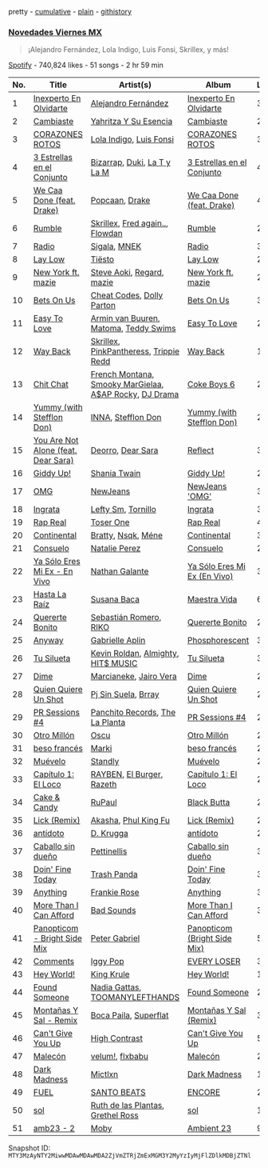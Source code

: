 pretty - [cumulative](/playlists/cumulative/37i9dQZF1DWWZJHBoz7SEG.md) - [plain](/playlists/plain/37i9dQZF1DWWZJHBoz7SEG) - [githistory](https://github.githistory.xyz/mackorone/spotify-playlist-archive/blob/main/playlists/plain/37i9dQZF1DWWZJHBoz7SEG)

### [Novedades Viernes MX](https://open.spotify.com/playlist/37i9dQZF1DWWZJHBoz7SEG)

> ¡Alejandro Fernández, Lola Indigo, Luis Fonsi, Skrillex, y más!

[Spotify](https://open.spotify.com/user/spotify) - 740,824 likes - 51 songs - 2 hr 59 min

| No. | Title | Artist(s) | Album | Length |
|---|---|---|---|---|
| 1 | [Inexperto En Olvidarte](https://open.spotify.com/track/1WvNTYRxyodbQ4NPmO9jKZ) | [Alejandro Fernández](https://open.spotify.com/artist/6sq1yF0OZEWA4xoXVKW1L9) | [Inexperto En Olvidarte](https://open.spotify.com/album/4ZBMLo0vXL00kQqp3SeebE) | 3:05 |
| 2 | [Cambiaste](https://open.spotify.com/track/2ShMj3rcOHAMKuhI7iaJo8) | [Yahritza Y Su Esencia](https://open.spotify.com/artist/51ZSh80McCt7vbqHouzW0A) | [Cambiaste](https://open.spotify.com/album/0fvaFUHPvCuZnkvspk2Uxj) | 2:54 |
| 3 | [CORAZONES ROTOS](https://open.spotify.com/track/7r5QwyDzxyikU1Kbkfz6FM) | [Lola Indigo](https://open.spotify.com/artist/3bvfu2KAve4lPHrhEFDZna), [Luis Fonsi](https://open.spotify.com/artist/4V8Sr092TqfHkfAA5fXXqG) | [CORAZONES ROTOS](https://open.spotify.com/album/28V2AlGwC1tF5Ph9f5WGy4) | 3:50 |
| 4 | [3 Estrellas en el Conjunto](https://open.spotify.com/track/0aOt8nmb5ddTNGE0t7XfvE) | [Bizarrap](https://open.spotify.com/artist/716NhGYqD1jl2wI1Qkgq36), [Duki](https://open.spotify.com/artist/1bAftSH8umNcGZ0uyV7LMg), [La T y La M](https://open.spotify.com/artist/1FxPMQ9A0882eNDx3ZkD6B) | [3 Estrellas en el Conjunto](https://open.spotify.com/album/3uuAk3GX0WfixFm5WkVl9J) | 4:36 |
| 5 | [We Caa Done \(feat\. Drake\)](https://open.spotify.com/track/6rb3wFQ66EWR7DcPG0oEE1) | [Popcaan](https://open.spotify.com/artist/62DmErcU7dqZbJaDqwsqzR), [Drake](https://open.spotify.com/artist/3TVXtAsR1Inumwj472S9r4) | [We Caa Done \(feat\. Drake\)](https://open.spotify.com/album/4yJNcgX3otzDbMMyrdJBN5) | 4:05 |
| 6 | [Rumble](https://open.spotify.com/track/1GfBLbAhZUWdseuDqhocmn) | [Skrillex](https://open.spotify.com/artist/5he5w2lnU9x7JFhnwcekXX), [Fred again..](https://open.spotify.com/artist/4oLeXFyACqeem2VImYeBFe), [Flowdan](https://open.spotify.com/artist/07CimrZi5vs9iEao47TNQ4) | [Rumble](https://open.spotify.com/album/6YVJQPJNzHbqgBblpMSPUi) | 2:26 |
| 7 | [Radio](https://open.spotify.com/track/3FN3jsZTdt5sU6NRcIgUKK) | [Sigala](https://open.spotify.com/artist/1IueXOQyABrMOprrzwQJWN), [MNEK](https://open.spotify.com/artist/7uMh23xWiuR7zsNkuNcm2G) | [Radio](https://open.spotify.com/album/7udcz2WCVMk58UsJ7cPXH9) | 3:15 |
| 8 | [Lay Low](https://open.spotify.com/track/0zKbDrEXKpnExhGQRe9dxt) | [Tiësto](https://open.spotify.com/artist/2o5jDhtHVPhrJdv3cEQ99Z) | [Lay Low](https://open.spotify.com/album/0EYKSXXTsON8ZA95BuCoXn) | 2:33 |
| 9 | [New York ft\. mazie](https://open.spotify.com/track/0WdkklLlHI5SdulAdk32wE) | [Steve Aoki](https://open.spotify.com/artist/77AiFEVeAVj2ORpC85QVJs), [Regard](https://open.spotify.com/artist/4ofCBoyEiGSePFAG500xev), [mazie](https://open.spotify.com/artist/4adSXA1GDOxNG7Zw89YHyz) | [New York ft\. mazie](https://open.spotify.com/album/5MIu1XVdFF3AD2rTuMvGX8) | 2:12 |
| 10 | [Bets On Us](https://open.spotify.com/track/1AZEKyJQKVucfisCqKO1Nk) | [Cheat Codes](https://open.spotify.com/artist/7DMveApC7UnC2NPfPvlHSU), [Dolly Parton](https://open.spotify.com/artist/32vWCbZh0xZ4o9gkz4PsEU) | [Bets On Us](https://open.spotify.com/album/3n6nbKCoNMsSDBpzvEg1Q5) | 3:00 |
| 11 | [Easy To Love](https://open.spotify.com/track/36fFojPImg5YSuktc7ph3j) | [Armin van Buuren](https://open.spotify.com/artist/0SfsnGyD8FpIN4U4WCkBZ5), [Matoma](https://open.spotify.com/artist/4YXycRbyyAE0wozTk7QMEq), [Teddy Swims](https://open.spotify.com/artist/33qOK5uJ8AR2xuQQAhHump) | [Easy To Love](https://open.spotify.com/album/5yFZxRJaW7Vrc7lV8cXl7s) | 2:31 |
| 12 | [Way Back](https://open.spotify.com/track/2mobDDzkskezluhIzhM7Sg) | [Skrillex](https://open.spotify.com/artist/5he5w2lnU9x7JFhnwcekXX), [PinkPantheress](https://open.spotify.com/artist/78rUTD7y6Cy67W1RVzYs7t), [Trippie Redd](https://open.spotify.com/artist/6Xgp2XMz1fhVYe7i6yNAax) | [Way Back](https://open.spotify.com/album/01VCnhIMf2hE6FePTapW54) | 1:59 |
| 13 | [Chit Chat](https://open.spotify.com/track/4r9GyHViUSb8iVXQsJc8U5) | [French Montana](https://open.spotify.com/artist/6vXTefBL93Dj5IqAWq6OTv), [Smooky MarGielaa](https://open.spotify.com/artist/2HO2kO7O5gEnM91dhobllP), [A$AP Rocky](https://open.spotify.com/artist/13ubrt8QOOCPljQ2FL1Kca), [DJ Drama](https://open.spotify.com/artist/5oNgAs7j5XcBMzWv3HAnHG) | [Coke Boys 6](https://open.spotify.com/album/70415SlsGN0hrHDbOkhT8Z) | 2:33 |
| 14 | [Yummy \(with Stefflon Don\)](https://open.spotify.com/track/5eJEXMXxTNUcFva4uQ4yUU) | [INNA](https://open.spotify.com/artist/2w9zwq3AktTeYYMuhMjju8), [Stefflon Don](https://open.spotify.com/artist/2ExGrw6XpbtUAJHTLtUXUD) | [Yummy \(with Stefflon Don\)](https://open.spotify.com/album/15gVZQfXliOi80uCa4fbxc) | 2:51 |
| 15 | [You Are Not Alone \(feat\. Dear Sara\)](https://open.spotify.com/track/310TW3iypnMo8laEWughHb) | [Deorro](https://open.spotify.com/artist/6VD4UEUPvtsemqD3mmTqCR), [Dear Sara](https://open.spotify.com/artist/721YShAWcHkTb98Kn0zi3S) | [Reflect](https://open.spotify.com/album/6Xhh9hPXHtndhX6Qvs7Ocx) | 3:09 |
| 16 | [Giddy Up!](https://open.spotify.com/track/4NdJlsPyvXz15LySCNoL2W) | [Shania Twain](https://open.spotify.com/artist/5e4Dhzv426EvQe3aDb64jL) | [Giddy Up!](https://open.spotify.com/album/55ur1fpimHIf1A63SP2Xwy) | 2:42 |
| 17 | [OMG](https://open.spotify.com/track/65FftemJ1DbbZ45DUfHJXE) | [NewJeans](https://open.spotify.com/artist/6HvZYsbFfjnjFrWF950C9d) | [NewJeans 'OMG'](https://open.spotify.com/album/45ozep8uHHnj5CCittuyXj) | 3:32 |
| 18 | [Ingrata](https://open.spotify.com/track/14Z6lwzx8eYwEpkzel6ldV) | [Lefty Sm](https://open.spotify.com/artist/6eXHRfK9Ad3IpMpSAqvcDf), [Tornillo](https://open.spotify.com/artist/5OGraDcSkO4oTWthkm77WL) | [Ingrata](https://open.spotify.com/album/6SNEqAhkOIaXgEeQEhrA9b) | 3:34 |
| 19 | [Rap Real](https://open.spotify.com/track/0KQ8p68z7SxYLZVkqxGST0) | [Toser One](https://open.spotify.com/artist/1oHPSeQJBwNmpq0J52Wjn1) | [Rap Real](https://open.spotify.com/album/1JJUAAKZTXMCiL4xVExIr1) | 4:14 |
| 20 | [Continental](https://open.spotify.com/track/4ZawkW77BlnpIRMfy2Ur0I) | [Bratty](https://open.spotify.com/artist/0UTzLuwz9RvFOCnwAZjUxn), [Nsqk](https://open.spotify.com/artist/1jtvmXiemNFkPO11NMdjfu), [Méne](https://open.spotify.com/artist/5r3DSRaJz8ckIw4XPH9Whd) | [Continental](https://open.spotify.com/album/7sruuQX41NKTVl5kAzp5ME) | 3:24 |
| 21 | [Consuelo](https://open.spotify.com/track/4T6Zp5YivNaBc63lxDw25i) | [Natalie Perez](https://open.spotify.com/artist/1Y99HOeRzRc27my6NJE3rE) | [Consuelo](https://open.spotify.com/album/1N6xTNae8l8OefNXZttihO) | 2:44 |
| 22 | [Ya Sólo Eres Mi Ex \- En Vivo](https://open.spotify.com/track/17v5C11MSgqhFtyfQgYPtD) | [Nathan Galante](https://open.spotify.com/artist/0mYDDBNR5KCRC68CkmeOJB) | [Ya Sólo Eres Mi Ex \(En Vivo\)](https://open.spotify.com/album/70dlGvgMGvumTPSEzgkH4s) | 3:46 |
| 23 | [Hasta La Raíz](https://open.spotify.com/track/5OYKJlZTMQvAX8kEJ1R60y) | [Susana Baca](https://open.spotify.com/artist/1DiaZsjdOzFCdk7Dw9KIs0) | [Maestra Vida](https://open.spotify.com/album/08wJCaKI1iUCFObnucLK25) | 6:20 |
| 24 | [Quererte Bonito](https://open.spotify.com/track/6vapxebrtWD9kzR6sxmkug) | [Sebastián Romero](https://open.spotify.com/artist/0FpJe752weMmwiyJyF8zXq), [RIKO](https://open.spotify.com/artist/3bX0TAwah1a1TNlsJgOgP7) | [Quererte Bonito](https://open.spotify.com/album/3ZYr8iuP2UPxLqcnT2YayP) | 2:35 |
| 25 | [Anyway](https://open.spotify.com/track/3Wh6ZKRCB3ncRXbC14w42c) | [Gabrielle Aplin](https://open.spotify.com/artist/3w6zswp5THsSKYLICUbDTZ) | [Phosphorescent](https://open.spotify.com/album/0GgLzw8RdggLtLjpP4iSIE) | 3:31 |
| 26 | [Tu Silueta](https://open.spotify.com/track/4TJOoYtoaH8mK1blB4wLJx) | [Kevin Roldan](https://open.spotify.com/artist/1RBzGO6Nm3uyhUSxP7EDWO), [Almighty](https://open.spotify.com/artist/6P6GTRTigHBp8ZesNtpCKH), [HIT$ MUSIC](https://open.spotify.com/artist/44ALfmkGESKyMbbRrvw9gT) | [Tu Silueta](https://open.spotify.com/album/5TIRcRu0NyCHbkPw9soAha) | 3:17 |
| 27 | [Dime](https://open.spotify.com/track/2J9H3nKH2LFfR38WdX6Zue) | [Marcianeke](https://open.spotify.com/artist/5XQWXnMwsvuvCPMneXUbsy), [Jairo Vera](https://open.spotify.com/artist/5CAruGjgds3QlF5ICtEnnc) | [Dime](https://open.spotify.com/album/5xeXQ4Y5M2IsECrJCA6PcZ) | 2:51 |
| 28 | [Quien Quiere Un Shot](https://open.spotify.com/track/5fm8uhOZRgHN2aN36IUs8u) | [Pj Sin Suela](https://open.spotify.com/artist/0AdjzZxHJ4MfbImx2rD0Df), [Brray](https://open.spotify.com/artist/1GKIlPFdcewHtpDVCQ8zmJ) | [Quien Quiere Un Shot](https://open.spotify.com/album/304EX91t2OoKOretJyF53f) | 2:49 |
| 29 | [PR Sessions \#4](https://open.spotify.com/track/6dYUROj5Z5EV6PNOPUprhF) | [Panchito Records](https://open.spotify.com/artist/6U1nvY2YuhmVZ96Af8K6qb), [The La Planta](https://open.spotify.com/artist/4oZolC0sCwCAKqsNXfRlVS) | [PR Sessions \#4](https://open.spotify.com/album/4Ru3IxuOccecbtIEvDxMEF) | 2:28 |
| 30 | [Otro Millón](https://open.spotify.com/track/2j0CA3TrxQ78vAVMTBdcNV) | [Oscu](https://open.spotify.com/artist/5iDqEobZRSTiBSAk6jLp4A) | [Otro Millón](https://open.spotify.com/album/0CNz1mTF0VWhhUdPF2ZEHf) | 2:36 |
| 31 | [beso francés](https://open.spotify.com/track/3i2DjDgANCP3DjG0WxGNG5) | [Marki](https://open.spotify.com/artist/5wspxNfJ40p3YMUrwUaJ8J) | [beso francés](https://open.spotify.com/album/6HQv2j8lOELD9K7s240BwP) | 2:38 |
| 32 | [Muévelo](https://open.spotify.com/track/1K9WDfl8gQyRGi4sdMbRph) | [Standly](https://open.spotify.com/artist/0rjms710nwQTdrQheXHJfz) | [Muévelo](https://open.spotify.com/album/1W3i0AJvLP2pgsGDGMaytS) | 2:37 |
| 33 | [Capítulo 1: El Loco](https://open.spotify.com/track/2lLOk0V60S8OFdxUfR1Nxe) | [RAYBEN](https://open.spotify.com/artist/2HnEFMmaUbmt0RTCiTxk47), [El Burger](https://open.spotify.com/artist/55sUDNma3qznDILZgydRHT), [Razeth](https://open.spotify.com/artist/77rxkeN6QawsVfX7J4dm0n) | [Capítulo 1: El Loco](https://open.spotify.com/album/4BmxGlMJttejXXLEx2aRV3) | 2:45 |
| 34 | [Cake & Candy](https://open.spotify.com/track/5Nv86f9MC1HBadUjDF4hoD) | [RuPaul](https://open.spotify.com/artist/2SdOKxC1sSxEyv8JYERaNe) | [Black Butta](https://open.spotify.com/album/5STotQGUXPZGyEj8Qr38Dv) | 2:41 |
| 35 | [Lick \(Remix\)](https://open.spotify.com/track/54kYF5NYsTBs1XDTh0czQ4) | [Akasha](https://open.spotify.com/artist/45dFGC8WhidxNiuhMbTIvo), [Phul King Fu](https://open.spotify.com/artist/0gKLv0OjOfDAd2HXhYqUh3) | [Lick \(Remix\)](https://open.spotify.com/album/4es9EtTbWRJEyKwJLNGu8N) | 2:19 |
| 36 | [antídoto](https://open.spotify.com/track/76WhhOuq2FLhzA9g90tKEG) | [D\. Krugga](https://open.spotify.com/artist/4x65cIPX0RvYoK1zmQgQXH) | [antídoto](https://open.spotify.com/album/7LTfZVq7KYAesuz68KxhNs) | 2:54 |
| 37 | [Caballo sin dueño](https://open.spotify.com/track/2RQbZvq8nqZJF2AvhM0l5X) | [Pettinellis](https://open.spotify.com/artist/2UqwAwxVtnr9MyQ96yNoGD) | [Caballo sin dueño](https://open.spotify.com/album/0QFXBy5wBY5jUagOv9fWJz) | 3:37 |
| 38 | [Doin' Fine Today](https://open.spotify.com/track/5q0XUBXqK5wV2Dn0bL5I5Z) | [Trash Panda](https://open.spotify.com/artist/5D9DTI3Knr64lYa3zDCpB7) | [Doin' Fine Today](https://open.spotify.com/album/0Ju5SlXJQR0vv4iov2GtqL) | 3:03 |
| 39 | [Anything](https://open.spotify.com/track/1aivQYasJmmwGdehh0Ny8L) | [Frankie Rose](https://open.spotify.com/artist/44mVqYPHmFgrDJxv6CWrOo) | [Anything](https://open.spotify.com/album/5kbnVR8c9PjF88P4GtAGqj) | 3:44 |
| 40 | [More Than I Can Afford](https://open.spotify.com/track/6rM8PhpdxO2vtY5MCs29xV) | [Bad Sounds](https://open.spotify.com/artist/0hSgRl2U8kSaJLE2Di325f) | [More Than I Can Afford](https://open.spotify.com/album/0ISg5alCzCZh4w1Wc8jqmm) | 3:06 |
| 41 | [Panopticom \- Bright Side Mix](https://open.spotify.com/track/0DpMQVZpl0bsIlFbm5CS7V) | [Peter Gabriel](https://open.spotify.com/artist/7C4sUpWGlTy7IANjruj02I) | [Panopticom \(Bright Side Mix\)](https://open.spotify.com/album/3vMQQGbY67Sj77bD6dT8zt) | 5:13 |
| 42 | [Comments](https://open.spotify.com/track/59QajhlzAmlJ1wIRwzLxv8) | [Iggy Pop](https://open.spotify.com/artist/33EUXrFKGjpUSGacqEHhU4) | [EVERY LOSER](https://open.spotify.com/album/62VSZ71LvrUh1VoSuPgzXd) | 3:53 |
| 43 | [Hey World!](https://open.spotify.com/track/14JMeamQwgU0HSYgj77JgF) | [King Krule](https://open.spotify.com/artist/4wyNyxs74Ux8UIDopNjIai) | [Hey World!](https://open.spotify.com/album/419VGvkL9H3w9qHog2FyQC) | 15:59 |
| 44 | [Found Someone](https://open.spotify.com/track/3ZG9Fm961rJuVkkqBYoCSd) | [Nadia Gattas](https://open.spotify.com/artist/1q5bqIr1FUGq2545aJSmlw), [TOOMANYLEFTHANDS](https://open.spotify.com/artist/5tCPpDoXfTKy5yTongtDAT) | [Found Someone](https://open.spotify.com/album/6DvvzRveCzivqP2IwUyoxU) | 2:31 |
| 45 | [Montañas Y Sal \- Remix](https://open.spotify.com/track/7sJk3J8j2rabo95RuurYD1) | [Boca Paila](https://open.spotify.com/artist/6SuLt6BrVQ6ue1C0qRbhX6), [Superflat](https://open.spotify.com/artist/5b4stUHH8NXrg63fgtzbT0) | [Montañas Y Sal \(Remix\)](https://open.spotify.com/album/27JWxPhgQ86ZMibdmUtN1L) | 3:15 |
| 46 | [Can't Give You Up](https://open.spotify.com/track/6o5qFSBREXQPvSTJY353I2) | [High Contrast](https://open.spotify.com/artist/0bxHci3JIhhKA53n8rH3tT) | [Can't Give You Up](https://open.spotify.com/album/0fZGtVLj6azebynm7MuYeB) | 5:17 |
| 47 | [Malecón](https://open.spotify.com/track/6dKmpJFlx4uRXZkJdARIjh) | [velum!](https://open.spotify.com/artist/14BeZ7E7FbMVYsCa6BUF3Z), [flxbabu](https://open.spotify.com/artist/7jhzu3iGN5BGNEcBWkT8GC) | [Malecón](https://open.spotify.com/album/7i1LWMyR830BxSDzzB7TwT) | 2:48 |
| 48 | [Dark Madness](https://open.spotify.com/track/4tAq1Jy6mwPHYsYa2WmSec) | [Mictlxn](https://open.spotify.com/artist/6MSafz4Jzhlts62PyLIo0I) | [Dark Madness](https://open.spotify.com/album/4zPtDDqdIjZ2lGsu5jDMO7) | 1:58 |
| 49 | [FUEL](https://open.spotify.com/track/04IaS7b2qlJGviIMQDJm2A) | [SANTO BEATS](https://open.spotify.com/artist/7DqK1Dh8pT3MLdsf9Nomml) | [ENCORE](https://open.spotify.com/album/2yTFKloSOxRQA29lkcqTiT) | 2:01 |
| 50 | [sol](https://open.spotify.com/track/77hF3X4YebUOpYoqY7s9xj) | [Ruth de las Plantas](https://open.spotify.com/artist/7xtkne3Y9293zwMXsJp0QP), [Grethel Ross](https://open.spotify.com/artist/3IWq2rVkwWTMEWbGe6ZQRg) | [sol](https://open.spotify.com/album/6dOkPpcZ3elxSPmyZbvCIg) | 1:59 |
| 51 | [amb23 \- 2](https://open.spotify.com/track/3CTqW27qR4vdZXxykgfiWW) | [Moby](https://open.spotify.com/artist/3OsRAKCvk37zwYcnzRf5XF) | [Ambient 23](https://open.spotify.com/album/5iXHMwhLzhDSs7e0WK4svQ) | 9:06 |

Snapshot ID: `MTY3MzAyNTY2MiwwMDAwMDAwMDA2ZjVmZTRjZmExMGM3Y2MyYzIyMjFlZDlkMDBjZTNl`
